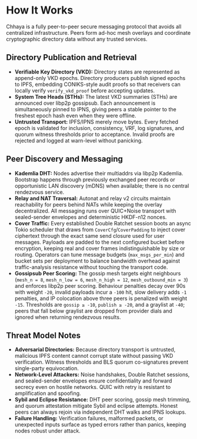 # How It Works

Chhaya is a fully peer-to-peer secure messaging protocol that avoids all centralized infrastructure. Peers form ad-hoc mesh overlays and coordinate cryptographic directory data without any trusted services.

## Directory Publication and Retrieval

* **Verifiable Key Directory (VKD):** Directory states are represented as append-only VKD epochs. Directory producers publish signed epochs to IPFS, embedding CONIKS-style audit proofs so that receivers can locally verify `verify_vkd_proof` before accepting updates.
* **System Tree Heads (STHs):** The latest VKD summaries (STHs) are announced over libp2p gossipsub. Each announcement is simultaneously pinned to IPNS, giving peers a stable pointer to the freshest epoch hash even when they were offline.
* **Untrusted Transport:** IPFS/IPNS merely move bytes. Every fetched epoch is validated for inclusion, consistency, VRF, log signatures, and quorum witness thresholds prior to acceptance. Invalid proofs are rejected and logged at warn-level without panicking.

## Peer Discovery and Messaging

* **Kademlia DHT:** Nodes advertise their multiaddrs via libp2p Kademlia. Bootstrap happens through previously exchanged peer records or opportunistic LAN discovery (mDNS) when available; there is no central rendezvous service.
* **Relay and NAT Traversal:** Autonat and relay v2 circuits maintain reachability for peers behind NATs while keeping the overlay decentralized. All messaging runs over QUIC+Noise transport with sealed-sender envelopes and deterministic HKDF-n12 nonces.
* **Cover Traffic:** Every established Double Ratchet session boots an async Tokio scheduler that draws from `CoverCfg`/`CoverPadding` to inject cover ciphertext through the exact same send closure used for user messages. Payloads are padded to the next configured bucket before encryption, keeping real and cover frames indistinguishable by size or routing. Operators can tune message budgets (`max_msgs_per_min`) and bucket sets per deployment to balance bandwidth overhead against traffic-analysis resistance without touching the transport code.
* **Gossipsub Peer Scoring:** The gossip mesh targets eight neighbours (`mesh_n = 8`, `mesh_n_low = 6`, `mesh_n_high = 12`, `mesh_outbound_min = 3`) and enforces libp2p peer scoring. Behaviour penalties decay over 90s with weight `-20`, invalid payloads incur a `-100` hit, slow delivery adds `-1` penalties, and IP colocation above three peers is penalized with weight `-15`. Thresholds are `gossip ≥ -10`, `publish ≥ -20`, and a graylist at `-40`; peers that fall below graylist are dropped from provider dials and ignored when returning rendezvous results.

## Threat Model Notes

* **Adversarial Directories:** Because directory transport is untrusted, malicious IPFS content cannot corrupt state without passing VKD verification. Witness thresholds and BLS quorum co-signatures prevent single-party equivocation.
* **Network-Level Attackers:** Noise handshakes, Double Ratchet sessions, and sealed-sender envelopes ensure confidentiality and forward secrecy even on hostile networks. QUIC with retry is resistant to amplification and spoofing.
* **Sybil and Eclipse Resistance:** DHT peer scoring, gossip mesh trimming, and quorum attestation mitigate Sybil and eclipse attempts. Honest peers can always rejoin via independent DHT walks and IPNS lookups.
* **Failure Handling:** Verification failures, malformed packets, or unexpected inputs surface as typed errors rather than panics, keeping nodes robust under attack.

